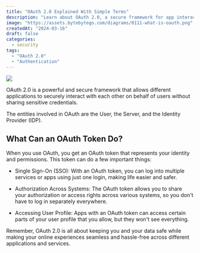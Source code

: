 ```yaml
---
title: "OAuth 2.0 Explained With Simple Terms"
description: "Learn about OAuth 2.0, a secure framework for app interactions."
image: "https://assets.bytebytego.com/diagrams/0111-what-is-oauth.png"
createdAt: "2024-03-16"
draft: false
categories:
  - security
tags:
  - "OAuth 2.0"
  - "Authentication"
---
```


![](https://assets.bytebytego.com/diagrams/0111-what-is-oauth.png)

OAuth 2.0 is a powerful and secure framework that allows different applications to securely interact with each other on behalf of users without sharing sensitive credentials.

The entities involved in OAuth are the User, the Server, and the Identity Provider (IDP).

## What Can an OAuth Token Do?

When you use OAuth, you get an OAuth token that represents your identity and permissions. This token can do a few important things:

*   Single Sign-On (SSO): With an OAuth token, you can log into multiple services or apps using just one login, making life easier and safer.

*   Authorization Across Systems: The OAuth token allows you to share your authorization or access rights across various systems, so you don't have to log in separately everywhere.

*   Accessing User Profile: Apps with an OAuth token can access certain parts of your user profile that you allow, but they won't see everything.

Remember, OAuth 2.0 is all about keeping you and your data safe while making your online experiences seamless and hassle-free across different applications and services.
